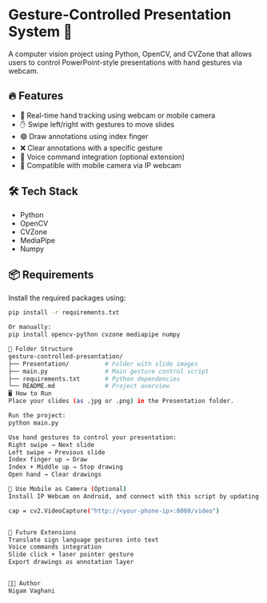 # Gesture-Controlled Presentation System 🎯

A computer vision project using Python, OpenCV, and CVZone that allows users to control PowerPoint-style presentations with hand gestures via webcam.

## 🔥 Features

- 📸 Real-time hand tracking using webcam or mobile camera
- ✋ Swipe left/right with gestures to move slides
- 🟢 Draw annotations using index finger
- ❌ Clear annotations with a specific gesture
- 🎤 Voice command integration (optional extension)
- 📱 Compatible with mobile camera via IP webcam

## 🛠️ Tech Stack

- Python
- OpenCV
- CVZone
- MediaPipe
- Numpy

## 📦 Requirements

Install the required packages using:

```bash
pip install -r requirements.txt

Or manually:
pip install opencv-python cvzone mediapipe numpy

📁 Folder Structure
gesture-controlled-presentation/
├── Presentation/          # Folder with slide images
├── main.py                # Main gesture control script
├── requirements.txt       # Python dependencies
└── README.md              # Project overview
🖥️ How to Run
Place your slides (as .jpg or .png) in the Presentation folder.

Run the project:
python main.py

Use hand gestures to control your presentation:
Right swipe → Next slide
Left swipe → Previous slide
Index finger up → Draw
Index + Middle up → Stop drawing
Open hand → Clear drawings

📱 Use Mobile as Camera (Optional)
Install IP Webcam on Android, and connect with this script by updating:

cap = cv2.VideoCapture("http://<your-phone-ip>:8080/video")


🚀 Future Extensions
Translate sign language gestures into text
Voice commands integration
Slide click + laser pointer gesture
Export drawings as annotation layer


🧑‍💻 Author
Nigam Vaghani

```
